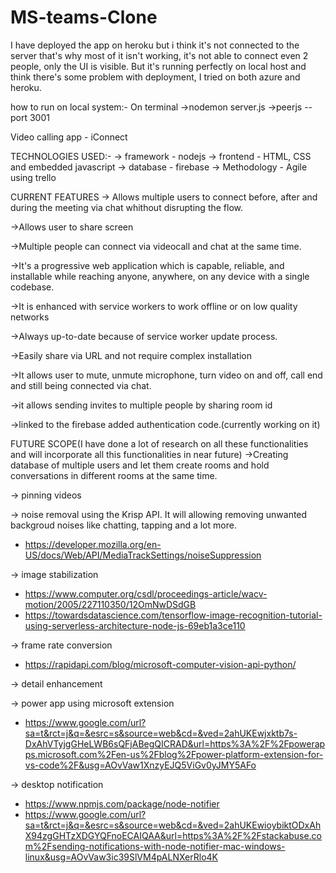 # MS-teams-Clone
I have deployed the app on heroku but i think it's not connected to the server that's why most of it isn't working, it's not able to connect even 2 people, only the UI is visible.
But it's running perfectly on local host and think there's some problem with deployment, I tried on both azure and heroku.

how to run on local system:-
On terminal
->nodemon server.js
->peerjs --port 3001


Video calling app - iConnect

TECHNOLOGIES USED:-
-> framework - nodejs
-> frontend - HTML, CSS and embedded javascript
-> database - firebase
-> Methodology - Agile using trello  

CURRENT FEATURES
-> Allows multiple users to connect before, after and during the meeting via chat whithout disrupting the flow.

->Allows user to share screen

->Multiple people can connect via videocall and chat at the same time.

->It's a progressive web application which is capable, reliable, and installable while reaching anyone, anywhere, on any device with a single codebase.

->It is enhanced with service workers to work offline or on low quality networks

->Always up-to-date because of service worker update process.

->Easily share via URL and not require complex installation

->It allows user to mute, unmute microphone, turn video on and off, call end and still being connected via chat.

->it allows sending invites to multiple people by sharing room id

->linked to the firebase added authentication code.(currently working on it)

FUTURE SCOPE(I have done a lot of research on all these functionalities and will incorporate all this functionalities in near future)
->Creating database of multiple users and let them create rooms and hold conversations in different rooms at the same time.

-> pinning videos

-> noise removal using the Krisp API. It will allowing removing unwanted backgroud noises like chatting, tapping and a lot more.
* https://developer.mozilla.org/en-US/docs/Web/API/MediaTrackSettings/noiseSuppression

-> image stabilization 
* https://www.computer.org/csdl/proceedings-article/wacv-motion/2005/227110350/12OmNwDSdGB
* https://towardsdatascience.com/tensorflow-image-recognition-tutorial-using-serverless-architecture-node-js-69eb1a3ce110

-> frame rate conversion
* https://rapidapi.com/blog/microsoft-computer-vision-api-python/

-> detail enhancement

-> power app using microsoft extension
* https://www.google.com/url?sa=t&rct=j&q=&esrc=s&source=web&cd=&ved=2ahUKEwjxktb7s-DxAhVTyjgGHeLWB6sQFjABegQICRAD&url=https%3A%2F%2Fpowerapps.microsoft.com%2Fen-us%2Fblog%2Fpower-platform-extension-for-vs-code%2F&usg=AOvVaw1XnzyEJQ5ViGv0yJMY5AFo

-> desktop notification
* https://www.npmjs.com/package/node-notifier
* https://www.google.com/url?sa=t&rct=j&q=&esrc=s&source=web&cd=&ved=2ahUKEwioybiktODxAhX94zgGHTzXDGYQFnoECAIQAA&url=https%3A%2F%2Fstackabuse.com%2Fsending-notifications-with-node-notifier-mac-windows-linux&usg=AOvVaw3ic39SlVM4pALNXerRlo4K
